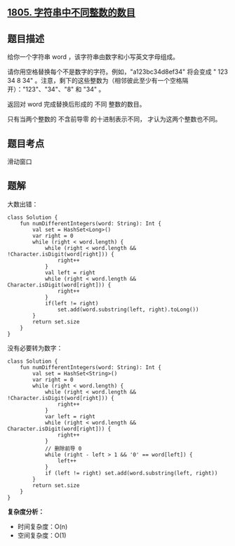 ## [1805. 字符串中不同整数的数目](https://leetcode.cn/problems/number-of-different-integers-in-a-string/description/)

## 题目描述

给你一个字符串 word ，该字符串由数字和小写英文字母组成。

请你用空格替换每个不是数字的字符。例如，"a123bc34d8ef34" 将会变成 " 123  34 8  34" 。注意，剩下的这些整数为（相邻彼此至少有一个空格隔开）："123"、"34"、"8" 和 "34" 。

返回对 word 完成替换后形成的 不同 整数的数目。

只有当两个整数的 不含前导零 的十进制表示不同， 才认为这两个整数也不同。

## 题目考点

滑动窗口

## 题解
 
大数出错：

```
class Solution {
    fun numDifferentIntegers(word: String): Int {
        val set = HashSet<Long>()
        var right = 0
        while (right < word.length) {
            while (right < word.length && !Character.isDigit(word[right])) {
                right++
            }
            val left = right
            while (right < word.length && Character.isDigit(word[right])) {
                right++
            }
            if(left != right)
                set.add(word.substring(left, right).toLong())
        }
        return set.size
    }
}
```

没有必要转为数字：

```
class Solution {
    fun numDifferentIntegers(word: String): Int {
        val set = HashSet<String>()
        var right = 0
        while (right < word.length) {
            while (right < word.length && !Character.isDigit(word[right])) {
                right++
            }
            var left = right
            while (right < word.length && Character.isDigit(word[right])) {
                right++
            }
            // 删除前导 0
            while (right - left > 1 && '0' == word[left]) {
                left++
            }
            if (left != right) set.add(word.substring(left, right))
        }
        return set.size
    }
}
```

**复杂度分析：**

- 时间复杂度：O(n)
- 空间复杂度：O(1) 
